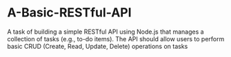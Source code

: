 # A-Basic-RESTful-API
A task of building a simple RESTful API using Node.js that manages a collection of tasks (e.g., to-do items). The API should allow users to perform basic CRUD (Create, Read, Update, Delete) operations on tasks
